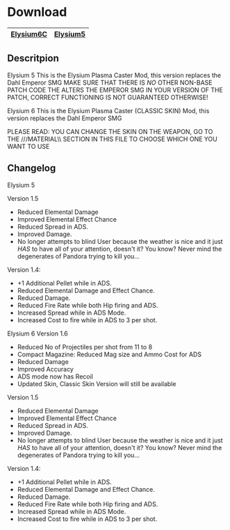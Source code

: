 # Download
[Elysium6C](https://github.com/BLCM/BLCMods/blob/master/Borderlands%202%20mods/CMD_Obvious/Elysium6C.txt) | [Elysium5](https://github.com/BLCM/BLCMods/blob/master/Borderlands%202%20mods/CMD_Obvious/Elysium5.txt) |
----|----|

## Descritpion
Elysium 5
This is the Elysium Plasma Caster Mod, this version replaces the Dahl Emperor SMG
MAKE SURE THAT THERE IS *NO* OTHER NON-BASE PATCH CODE THE ALTERS THE EMPEROR SMG IN 
YOUR VERSION OF THE PATCH, CORRECT FUNCTIONING IS NOT GUARANTEED OTHERWISE!          

Elysium 6
This is the Elysium Plasma Caster (CLASSIC SKIN) Mod, this version replaces the Dahl Emperor SMG

PLEASE READ: YOU CAN CHANGE THE SKIN ON THE WEAPON, GO TO THE ///MATERIAL\\\ SECTION IN THIS FILE TO CHOOSE WHICH ONE YOU WANT TO USE



## Changelog
Elysium 5

Version 1.5
- Reduced Elemental Damage
- Improved Elemental Effect Chance
- Reduced Spread in ADS.
- Improved Damage.
- No longer attempts to blind User because the weather is nice and it just *HAS* to have all of your attention, doesn't it? You know? Never mind the degenerates of Pandora
trying to kill you... 

Version 1.4:
- +1 Additional Pellet while in ADS.
- Reduced Elemental Damage and Effect Chance.
- Reduced Damage.
- Reduced Fire Rate while both Hip firing and ADS.
- Increased Spread while in ADS Mode.
- Increased Cost to fire while in ADS to 3 per shot.

Elysium 6
Version 1.6
- Reduced No of Projectiles per shot from 11 to 8
- Compact Magazine: Reduced Mag size and Ammo Cost for ADS
- Reduced Damage 
- Improved Accuracy
- ADS mode now has Recoil 
- Updated Skin, Classic Skin Version will still be available

Version 1.5
- Reduced Elemental Damage
- Improved Elemental Effect Chance
- Reduced Spread in ADS.
- Improved Damage.
- No longer attempts to blind User because the weather is nice and it just *HAS* to have all of your attention, doesn't it? You know? Never mind the degenerates of Pandora
trying to kill you... 

Version 1.4:
- +1 Additional Pellet while in ADS.
- Reduced Elemental Damage and Effect Chance.
- Reduced Damage.
- Reduced Fire Rate while both Hip firing and ADS.
- Increased Spread while in ADS Mode.
- Increased Cost to fire while in ADS to 3 per shot.